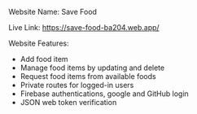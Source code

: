 Website Name: Save Food

Live Link: https://save-food-ba204.web.app/ 

Website Features:

- Add food item
- Manage food items by updating and delete
- Request food items from available foods
- Private routes for logged-in users
- Firebase authentications, google and GitHub login
- JSON web token verification
